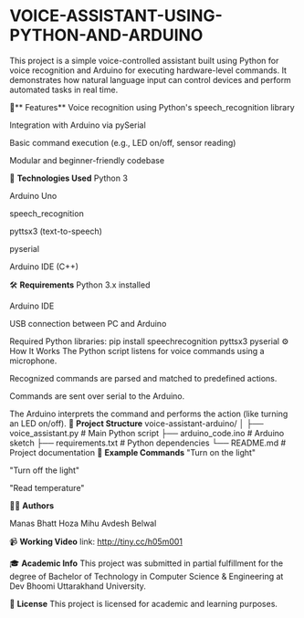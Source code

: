 # VOICE-ASSISTANT-USING-PYTHON-AND-ARDUINO
This project is a simple voice-controlled assistant built using Python for voice recognition and Arduino for executing hardware-level commands. It demonstrates how natural language input can control devices and perform automated tasks in real time.

🔧** Features**
Voice recognition using Python's speech_recognition library

Integration with Arduino via pySerial

Basic command execution (e.g., LED on/off, sensor reading)

Modular and beginner-friendly codebase

🧠 **Technologies Used**
Python 3

Arduino Uno

speech_recognition

pyttsx3 (text-to-speech)

pyserial

Arduino IDE (C++)

🛠️ **Requirements**
Python 3.x installed

Arduino IDE

USB connection between PC and Arduino

Required Python libraries:
pip install speechrecognition pyttsx3 pyserial
⚙️ How It Works
The Python script listens for voice commands using a microphone.

Recognized commands are parsed and matched to predefined actions.

Commands are sent over serial to the Arduino.

The Arduino interprets the command and performs the action (like turning an LED on/off).
📂 **Project Structure**
voice-assistant-arduino/
│
├── voice_assistant.py       # Main Python script
├── arduino_code.ino         # Arduino sketch
├── requirements.txt         # Python dependencies
└── README.md                # Project documentation
🎯 **Example Commands**
"Turn on the light"

"Turn off the light"

"Read temperature"

👨‍💻 **Authors**

Manas Bhatt
Hoza Mihu
Avdesh Belwal

📹 **Working Video**
link: http://tiny.cc/h05m001

🎓 **Academic Info**
This project was submitted in partial fulfillment for the degree of Bachelor of Technology in Computer Science & Engineering at Dev Bhoomi Uttarakhand University.

📜 **License**
This project is licensed for academic and learning purposes.

